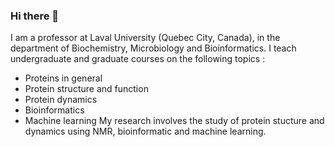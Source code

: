 ### Hi there 👋

I am a professor at Laval University (Quebec City, Canada), in the department of Biochemistry, Microbiology and Bioinformatics.
I teach undergraduate and graduate courses on the following topics :
- Proteins in general
- Protein structure and function
- Protein dynamics
- Bioinformatics
- Machine learning
My research involves the study of protein stucture and dynamics using NMR, bioinformatic and machine learning.

<!--
**smg3d/smg3d** is a ✨ _special_ ✨ repository because its `README.md` (this file) appears on your GitHub profile.

Here are some ideas to get you started:

- 🔭 I’m currently working on ...
- 🌱 I’m currently learning ...
- 👯 I’m looking to collaborate on ...
- 🤔 I’m looking for help with ...
- 💬 Ask me about ...
- 📫 How to reach me: ...
- 😄 Pronouns: ...
- ⚡ Fun fact: ...
-->
